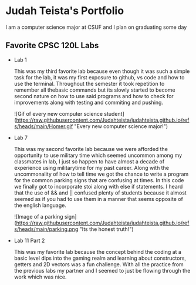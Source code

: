 
# Judah Teista's Portfolio

I am a computer science major at CSUF and I plan on graduating some day

## Favorite CPSC 120L Labs

* Lab 1

  This was my third favorite lab because even though it was such a simple task for the lab, it was my first exposure to github,
  vs code and how to use the terminal. Throughout the semester it took repetition to remember all thebasic commands but its
  slowly started to become second nature on how to use said programs and how to check for improvements along with testing and
  commiting and pushing.

  ![Gif of every new computer science student]
  (https://raw.githubusercontent.com/Judahteista/judahteista.github.io/refs/heads/main/Homer.gif "Every new computer science  major!")

* Lab 7

  This was my second favorite lab because we were afforded the opportunity to use military time which seemed uncommon among
  my classmates in lab, I just so happen to have almost a decade of experience using militarytime for my past career. Along
  with the uncommonality of how to tell time we got the chance to write a program for the common parking signs that are
  confusing at times. In this code we finally got to incorporate stoi along with else if statements. I heard that the use
  of && and || confused plenty of students because it almost seemed as if you had to use them in a manner that seems
  opposite of the english language.

  ![Image of a parking sign]
  (https://raw.githubusercontent.com/Judahteista/judahteista.github.io/refs/heads/main/parking.png "Its the honest truth!")

* Lab 11 Part 2

  This was my favorite lab because the concept behind the coding at a basic level dips into the gaming realm and learning about
  constructors, getters and 2D vectors was a fun challenge. With all the practice from the previous labs my partner and I seemed
  to just be flowing through the work which was nice.